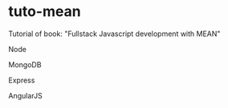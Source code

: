 # tuto-mean
Tutorial of book: "Fullstack Javascript development with MEAN"

Node

MongoDB

Express 

AngularJS
